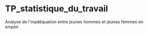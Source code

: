 # TP_statistique_du_travail
Analyse de l'inadéquation entre jeunes hommes et jeunes femmes en emploi
